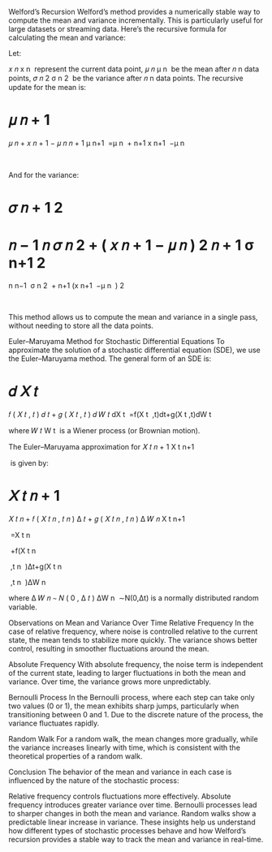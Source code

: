 Welford’s Recursion
Welford’s method provides a numerically stable way to compute the mean and variance incrementally. This is particularly useful for large datasets or streaming data. Here’s the recursive formula for calculating the mean and variance:

Let:

𝑥
𝑛
x 
n
​
  represent the current data point,
𝜇
𝑛
μ 
n
​
  be the mean after 
𝑛
n data points,
𝜎
𝑛
2
σ 
n
2
​
  be the variance after 
𝑛
n data points.
The recursive update for the mean is:

𝜇
𝑛
+
1
=
𝜇
𝑛
+
𝑥
𝑛
+
1
−
𝜇
𝑛
𝑛
+
1
μ 
n+1
​
 =μ 
n
​
 + 
n+1
x 
n+1
​
 −μ 
n
​
 
​
 
And for the variance:

𝜎
𝑛
+
1
2
=
𝑛
−
1
𝑛
𝜎
𝑛
2
+
(
𝑥
𝑛
+
1
−
𝜇
𝑛
)
2
𝑛
+
1
σ 
n+1
2
​
 = 
n
n−1
​
 σ 
n
2
​
 + 
n+1
(x 
n+1
​
 −μ 
n
​
 ) 
2
 
​
 
This method allows us to compute the mean and variance in a single pass, without needing to store all the data points.

Euler–Maruyama Method for Stochastic Differential Equations
To approximate the solution of a stochastic differential equation (SDE), we use the Euler–Maruyama method. The general form of an SDE is:

𝑑
𝑋
𝑡
=
𝑓
(
𝑋
𝑡
,
𝑡
)
𝑑
𝑡
+
𝑔
(
𝑋
𝑡
,
𝑡
)
𝑑
𝑊
𝑡
dX 
t
​
 =f(X 
t
​
 ,t)dt+g(X 
t
​
 ,t)dW 
t
​
 
where 
𝑊
𝑡
W 
t
​
  is a Wiener process (or Brownian motion).

The Euler–Maruyama approximation for 
𝑋
𝑡
𝑛
+
1
X 
t 
n+1
​
 
​
  is given by:

𝑋
𝑡
𝑛
+
1
=
𝑋
𝑡
𝑛
+
𝑓
(
𝑋
𝑡
𝑛
,
𝑡
𝑛
)
Δ
𝑡
+
𝑔
(
𝑋
𝑡
𝑛
,
𝑡
𝑛
)
Δ
𝑊
𝑛
X 
t 
n+1
​
 
​
 =X 
t 
n
​
 
​
 +f(X 
t 
n
​
 
​
 ,t 
n
​
 )Δt+g(X 
t 
n
​
 
​
 ,t 
n
​
 )ΔW 
n
​
 
where 
Δ
𝑊
𝑛
∼
𝑁
(
0
,
Δ
𝑡
)
ΔW 
n
​
 ∼N(0,Δt) is a normally distributed random variable.

Observations on Mean and Variance Over Time
Relative Frequency
In the case of relative frequency, where noise is controlled relative to the current state, the mean tends to stabilize more quickly. The variance shows better control, resulting in smoother fluctuations around the mean.

Absolute Frequency
With absolute frequency, the noise term is independent of the current state, leading to larger fluctuations in both the mean and variance. Over time, the variance grows more unpredictably.

Bernoulli Process
In the Bernoulli process, where each step can take only two values (0 or 1), the mean exhibits sharp jumps, particularly when transitioning between 0 and 1. Due to the discrete nature of the process, the variance fluctuates rapidly.

Random Walk
For a random walk, the mean changes more gradually, while the variance increases linearly with time, which is consistent with the theoretical properties of a random walk.

Conclusion
The behavior of the mean and variance in each case is influenced by the nature of the stochastic process:

Relative frequency controls fluctuations more effectively.
Absolute frequency introduces greater variance over time.
Bernoulli processes lead to sharper changes in both the mean and variance.
Random walks show a predictable linear increase in variance.
These insights help us understand how different types of stochastic processes behave and how Welford’s recursion provides a stable way to track the mean and variance in real-time.
